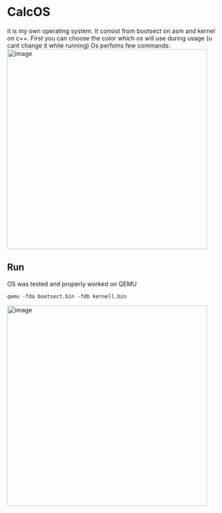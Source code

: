 # CalcOS
it is my own operating system. It consist from bootsect on asm and kernel on c++.
First you can choose the color which os will use during usage (u cant change it while running)
Os perfoms few commands: 
<img width="468" alt="image" src="https://github.com/user-attachments/assets/aa7872b3-48db-43cb-af62-e10ac9c46323">
## Run
OS was tested and properly worked on QEMU
```
qemu -fda bootsect.bin -fdb kernell.bin
```

<img width="468" alt="image" src="https://github.com/user-attachments/assets/ce40c572-2565-49d2-92cf-812547adef27">

